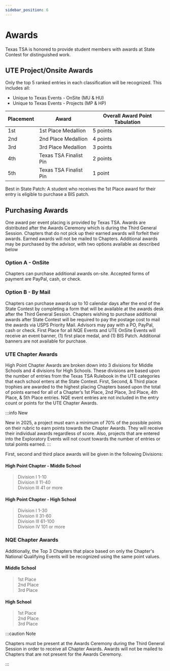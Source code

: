 ```yaml
---
sidebar_position: 6
---
```


# Awards

Texas TSA is honored to provide student members with awards at State Contest for distinguished work.

## UTE Project/Onsite Awards​

Only the top 5 ranked entries in each classification will be recognized. This includes all:

- Unique to Texas Events - OnSite (MU & HU)
- Unique to Texas Events - Projects (MP & HP)

| Placement | Award                  | Overall Award Point Tabulation |
| --------- | ---------------------- | ------------------------------ |
| 1st       | 1st Place Medallion    | 5 points                       |
| 2nd       | 2nd Place Medallion    | 4 points                       |
| 3rd       | 3rd Place Medallion    | 3 points                       |
| 4th       | Texas TSA Finalist Pin | 2 points                       |
| 5th       | Texas TSA Finalist Pin | 1 point                        |

Best in State Patch: A student who receives the 1st Place award for their entry is eligible to purchase a BIS patch.

## Purchasing Awards

One award per event placing is provided by Texas TSA. Awards are distributed after the Awards Ceremony which is during the Third General Session. Chapters that do not pick up their earned awards will forfeit their awards. Earned awards will not be mailed to Chapters. Additional awards may be purchased by the advisor, with two options available as described below

### Option A - OnSite

Chapters can purchase additional awards on-site. Accepted forms of payment are PayPal, cash, or check.

### Option B - By Mail

Chapters can purchase awards up to 10 calendar days after the end of the State Contest by completing a form that will be available at the awards desk after the Third General Session. Chapters wishing to purchase additional awards after State Contest will be required to pay the postage cost to mail the awards via USPS Priority Mail. Advisors may pay with a PO, PayPal, cash or check.
First Place for all NQE Events and UTE OnSite Events will receive an event banner, (1) first place medal, and (1) BIS Patch. Additional banners are not available for purchase.

### UTE Chapter Awards​

High Point Chapter Awards are broken down into 3 divisions for Middle Schools and 4 divisions for High Schools. These divisions are based upon the number of entries from the Texas TSA Rulebook in the UTE categories that each school enters at the State Contest. First, Second, & Third place trophies are awarded to the highest placing Chapters based upon the total of points earned for all of a Chapter’s 1st Place, 2nd Place, 3rd Place, 4th Place, & 5th Place entries. NQE event entries are not included in the entry count or points for the UTE Chapter Awards.

:::info New

New in 2025, a project must earn a minimum of 70% of the possible points on their rubric to earn points towards the Chapter Awards. They will receive their individual awards regardless of score. Also, projects that are entered into the Exploratory Events will not count towards the number of entries or total points earned.
:::

First, second and third place awards will be given in the following Divisions:

#### High Point Chapter - Middle School​

> Division I 1-10  
> Division II 11-40  
> Division III 41 or more

#### High Point Chapter - High School

> Division I 1-30  
> Division II 31-60  
> Division III 61-100  
> Division IV 101 or more

### NQE Chapter Awards​

Additionally, the Top 3 Chapters that place based on only the Chapter's National Qualifying Events will be recognized using the same point values.

#### Middle School​

> 1st Place  
> 2nd Place  
> 3rd Place

#### High School​

> 1st Place  
> 2nd Place  
> 3rd Place

:::caution Note

Chapters must be present at the Awards Ceremony during the Third General Session in order to receive all Chapter Awards. Awards will not be mailed to Chapters that are not present for the Awards Ceremony.

:::

```

```
